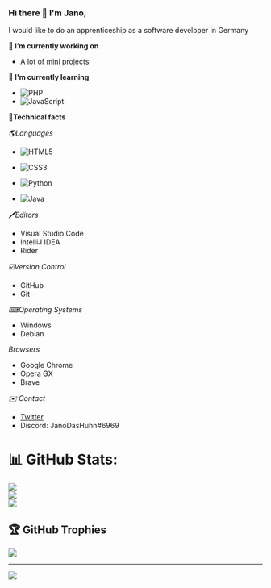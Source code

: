### Hi there 👋 I'm Jano, 

I would like to do an apprenticeship as a software developer in Germany

**🔭 I’m currently working on**
  - A lot of mini projects
  
**🌱 I'm currently learning**

- ![PHP](https://img.shields.io/badge/php-%23777BB4.svg?style=for-the-badge&logo=php&logoColor=white)
- ![JavaScript](https://img.shields.io/badge/javascript-%23323330.svg?style=for-the-badge&logo=javascript&logoColor=%23F7DF1E)

**💼Technical facts**

*🌎Languages*
- ![HTML5](https://img.shields.io/badge/html5-%23E34F26.svg?style=for-the-badge&logo=html5&logoColor=white)
- ![CSS3](https://img.shields.io/badge/css3-%231572B6.svg?style=for-the-badge&logo=css3&logoColor=white)
- ![Python](https://img.shields.io/badge/python-3670A0?style=for-the-badge&logo=python&logoColor=ffdd54)

- ![Java](https://img.shields.io/badge/java-%23ED8B00.svg?style=for-the-badge&logo=java&logoColor=white)

*🖊Editors*
- Visual Studio Code
- IntelliJ IDEA
- Rider

*☑️Version Control*
- GitHub
- Git

*⌨Operating Systems*
- Windows
- Debian 

*Browsers*
- Google Chrome
- Opera GX
- Brave

*✉️ Contact*

- [Twitter](https://twitter.com/JanoDasTweet)
- Discord: JanoDasHuhn#6969

# 📊 GitHub Stats:
![](https://github-readme-stats.vercel.app/api?username=JanoDasHuhn&theme=dark&hide_border=false&include_all_commits=false&count_private=false)<br/>
![](https://github-readme-streak-stats.herokuapp.com/?user=JanoDasHuhn&theme=dark&hide_border=false)<br/>
![](https://github-readme-stats.vercel.app/api/top-langs/?username=JanoDasHuhn&theme=dark&hide_border=false&include_all_commits=false&count_private=false&layout=compact)

## 🏆 GitHub Trophies
![](https://github-profile-trophy.vercel.app/?username=JanoDasHuhn&theme=radical&no-frame=false&no-bg=true&margin-w=4)

---
[![](https://visitcount.itsvg.in/api?id=JanoDasHuhn&icon=0&color=0)](https://visitcount.itsvg.in)

